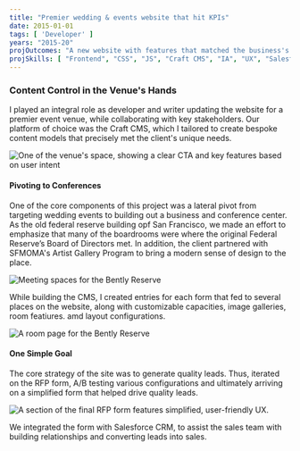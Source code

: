 ```yaml
---
title: "Premier wedding & events website that hit KPIs"
date: 2015-01-01
tags: [ 'Developer' ]
years: "2015-20"
projOutcomes: "A new website with features that matched the business's content needs, their brand look and feel, put content management into the marketing team's hands, and featured a robust RPF form that increased lead quality."
projSkills: [ "Frontend", "CSS", "JS", "Craft CMS", "IA", "UX", "Salesforce API" ]
---
```


### Content Control in the Venue's Hands

I played an integral role as developer and writer updating the website for a premier event venue, while collaborating with key stakeholders. Our platform of choice was the Craft CMS, which I tailored to create bespoke content models that precisely met the client's unique needs.

![One of the venue's space, showing a clear CTA and key features based on user intent](/bently-reserve-banking-hall.webp)

#### Pivoting to Conferences

One of the core components of this project was a lateral pivot from targeting wedding events to building out a business and conference center. As the old federal reserve building opf San Francisco, we made an effort to emphasize that many of the boardrooms were where the original Federal Reserve’s Board of Directors met. In addition, the client partnered with SFMOMA's Artist Gallery Program to bring a modern sense of design to the place.

![Meeting spaces for the Bently Reserve](/reserve-spaces.webp)

While building the CMS, I created entries for each form that fed to several places on the website, along with customizable capacities, image galleries, room featiures. amd layout configurations. 

![A room page for the Bently Reserve](/reserve-room.webp)

#### One Simple Goal

The core strategy of the site was to generate quality leads. Thus, iterated on the RFP form, A/B testing various configurations and ultimately arriving on a simplified form that helped drive quality leads.

![A section of the final RFP form features simplified, user-friendly UX.](/reserve-rfp.webp)

We integrated the form with Salesforce CRM, to assist the sales team with building relationships and converting leads into sales. 